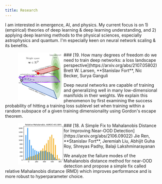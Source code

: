 ```yaml
---
title: Research
---
```


I am interested in emergence, AI, and physics. My current focus is on 1) (empirical) theories of deep learning & deep learning understanding, and 2) applying deep learning methods to the physical sciences, especially astrophysics and quantum. I'm especially keen on neural network scaling & its benefits.

<tr>
<td width="25%">
<img src="/images/subspaces.png" alt="arxiv.org/abs/2107.05802" style="width:30%;float:left;margin:0em 0em 0em 3em">
</td>

<td width="75%" valign="top">
### [19. How many degrees of freedom do we need to train deep networks: a loss landscape perspective](https://arxiv.org/abs/2107.05802)
Brett W. Larsen, **Stanislav Fort**, Nic Becker, Surya Ganguli


Deep neural networks are capable of training and generalizing well in many low-dimensional manifolds in their weights.  We explain this phenomenon by first examining the success probability of hitting a training loss sublevel set when training within a random subspace of a given training dimensionality using Gordon's escape theorem.
</td>
</tr>

<tr>
<td width="25%">
<img src="/images/maha_ratio.jpg" alt="arxiv.org/abs/2107.05802" style="width:30%;float:left;margin:0em 0em 0em 3em">
</td>

<td width="75%" valign="top">
### [18. A Simple Fix to Mahalanobis Distance for Improving Near-OOD Detection](https://arxiv.org/abs/2106.09022)
Jie Ren, **Stanislav Fort**, Jeremiah Liu, Abhijit Guha Roy, Shreyas Padhy, Balaji Lakshminarayanan

We analyze the failure modes of the Mahalanobis distance method for near-OOD detection and propose a simple fix called relative Mahalanobis distance (RMD) which improves performance and is more robust to hyperparameter choice.
</td>
</tr>
